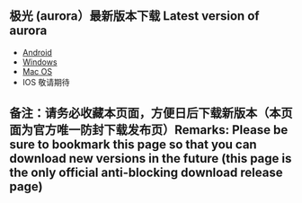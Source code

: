 
## 极光 (aurora）最新版本下载 Latest version of aurora
- <a href="https://github.com/getaurora/download/releases/download/v3.0.5/aurora-v3.0.5s-release-1.apk"> Android </a>
- <a href="https://github.com/getaurora/download/releases/download/v3.0.3/aurora-v3.0.3s-release-1.exe"> Windows </a>
- <a href="https://github.com/getaurora/download/releases/download/v3.0.2/aurora-v3.0.2s-release-1.pkg"> Mac OS </a>
- IOS 敬请期待 

## 备注：请务必收藏本页面，方便日后下载新版本（本页面为官方唯一防封下载发布页）Remarks: Please be sure to bookmark this page so that you can download new versions in the future (this page is the only official anti-blocking download release page)
